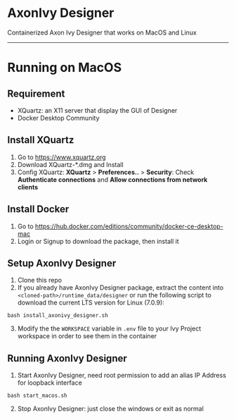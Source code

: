 # AxonIvy Designer

Containerized Axon Ivy Designer that works on MacOS and Linux

---

# Running on MacOS

## Requirement

- XQuartz: an X11 server that display the GUI of Designer
- Docker Desktop Community

## Install XQuartz

1. Go to https://www.xquartz.org
2. Download XQuartz-*.dmg and Install
3. Config XQuartz: **XQuartz** > **Preferences..** > **Security**: Check **Authenticate connections** and **Allow connections from network clients**

## Install Docker

1. Go to https://hub.docker.com/editions/community/docker-ce-desktop-mac
2. Login or Signup to download the package, then install it

## Setup AxonIvy Designer

1. Clone this repo
2. If you already have AxonIvy Designer package, extract the content into `<cloned-path>/runtime_data/designer` or run the following script to download the current LTS version for Linux (7.0.9):
```
bash install_axonivy_designer.sh
```
3. Modify the the `WORKSPACE` variable in `.env` file to your Ivy Project workspace in order to see them in the container

## Running AxonIvy Designer

1. Start AxonIvy Designer, need root permission to add an alias IP Address for loopback interface
```
bash start_macos.sh
```
2. Stop AxonIvy Designer: just close the windows or exit as normal

